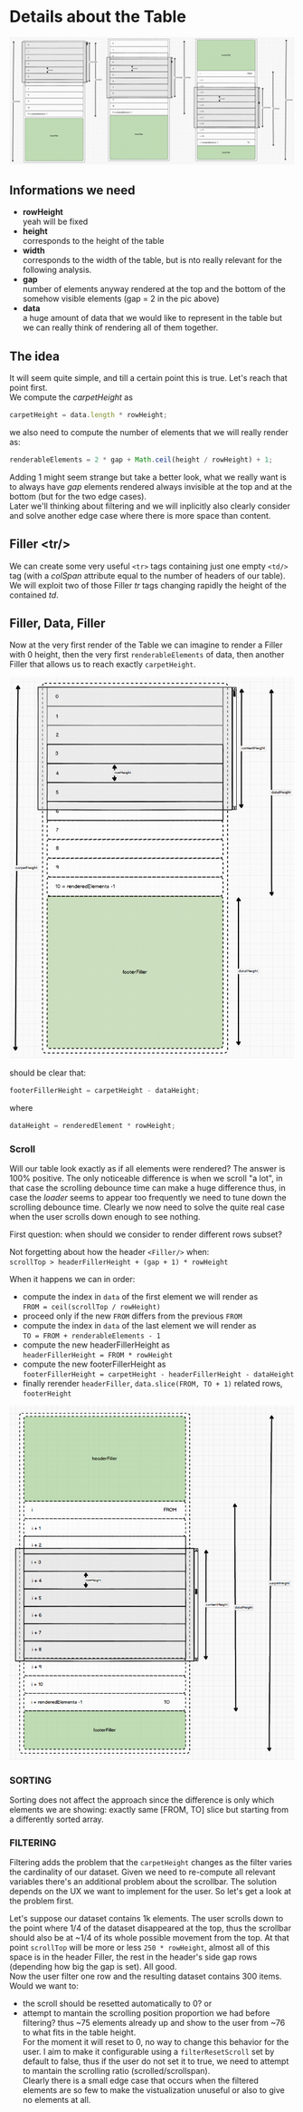 # Details about the Table

![](./Table//readme/tableAll.png)

## Informations we need
- **rowHeight**  
    yeah will be fixed
- **height**  
    corresponds to the height of the table
- **width**  
    corresponds to the width of the table, but is nto really relevant for the following analysis.
- **gap**  
    number of elements anyway rendered at the top and the bottom of the somehow visible elements (gap = 2 in the pic above)
- **data**  
    a huge amount of data that we would like to represent in the table but we can really think of rendering all of them together.

## The idea  
It will seem quite simple, and till a certain point this is true. Let's reach that point first.  
We compute the _carpetHeight_ as 
``` js
carpetHeight = data.length * rowHeight;
```
we also need to compute the number of elements that we will really render as:
``` js
renderableElements = 2 * gap + Math.ceil(height / rowHeight) + 1;
```
Adding 1 might seem strange but take a better look, what we really want is to always have _gap_ elements rendered always invisible at the top and at the bottom (but for the two edge cases).  
Later we'll thinking about filtering and we will inplicitly also clearly consider and solve another edge case where there is more space than content.


## Filler \<tr/\>
We can create some very useful `<tr>` tags containing just one empty `<td/>` tag (with a _colSpan_ attribute equal to the number of headers of our table). We will exploit two of those Filler _tr_ tags changing rapidly the height of the contained _td_.

## Filler, Data, Filler  
Now at the very first render of the Table we can imagine to render a Filler with 0 height, then the very first `renderableElements` of data, then another Filler that allows us to reach exactly `carpetHeight`.

![](./Table//readme/table0.png)

should be clear that:  

``` js
footerFillerHeight = carpetHeight - dataHeight;
```
where  
``` js
dataHeight = renderedElement * rowHeight;
```

### Scroll  
Will our table look exactly as if all elements were rendered? The answer is 100% positive. The only noticeable difference is when we scroll "a lot", in that case the scrolling debounce time can make a huge difference thus, in case the _loader_ seems to appear too frequently we need to tune down the scrolling debounce time. Clearly we now need to solve the quite real case when the user scrolls down enough to see nothing.  

First question: when should we consider to render different rows subset?  

Not forgetting about how the header `<Filler/>` when:  
`scrollTop > headerFillerHeight + (gap + 1) * rowHeight`

When it happens we can in order:
- compute the index in `data` of the first element we will render as  
    `FROM = ceil(scrollTop / rowHeight)`
- proceed only if the new `FROM` differs from the previous `FROM`
- compute the index in `data` of the last element we will render as  
    `TO = FROM + renderableElements - 1`  
- compute the new headerFillerHeight as  
    `headerFillerHeight = FROM * rowHeight`
- compute the new footerFillerHeight as  
    `footerFillerHeight = carpetHeight - headerFillerHeight - dataHeight`
- finally rerender `headerFiller`,  `data.slice(FROM, TO + 1)` related rows,  `footerHeight`


![](./Table//readme/tableMid.png)


### SORTING  
Sorting does not affect the approach since the difference is only which elements we are showing: exactly same [FROM, TO] slice but starting from a differently sorted array.

### FILTERING
Filtering adds the problem that the `carpetHeight` changes as the filter varies the cardinality of our dataset.
Given we need to re-compute all relevant variables there's an additional problem about the scrollbar. The solution depends on the UX we want to implement for the user. So let's get a look at the problem first.  

Let's suppose our dataset contains 1k elements. The user scrolls down to the point where 1/4 of the dataset disappeared at the top, thus the scrollbar should also be at ~1/4 of its whole possible movement from the top. At that point `scrollTop` will be more or less `250 * rowHeight`, almost all of this space is in the header Filler, the rest in the header's side gap rows (depending how big the gap is set). All good.  
Now the user filter one row and the resulting dataset contains 300 items.  
Would we want to:
- the scroll should be resetted automatically to 0?  or 
- attempt to mantain the scrolling position proportion we had before filtering? thus ~75 elements already up and show to the user from ~76 to what fits in the table height.  
For the moment it will reset to 0, no way to change this behavior for the user.
I aim to make it configurable using a `filterResetScroll` set by default to false, thus if the user do not set it to true, we need to attempt to mantain the scrolling ratio (scrolled/scrollspan).  
Clearly there is a small edge case that occurs when the filtered elements are so few to make the vistualization unuseful or also to give no elements at all.

